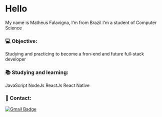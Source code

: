 # Hello
My name is Matheus Falavigna, I'm from Brazil
I'm a student of Computer Science

### 💻 Objective:
Studying and practicing to become a fron-end and future full-stack developer

### 📚 Studying and learning: 
JavaScript
NodeJs
ReactJs
React Native

### 👦 Contact:


[![Gmail Badge](https://img.shields.io/badge/-diego.schell.f@gmail.com-6633cc?style=flat-square&logo=Gmail&logoColor=white&link=matheusfalavigna@gmail.com)](mailto:matheusfalavigna@gmail.com)




